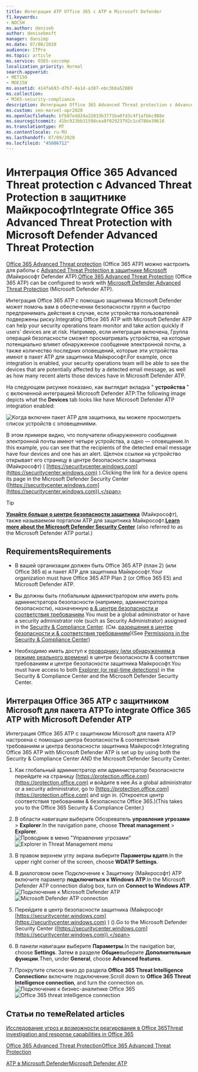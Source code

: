 ```yaml
---
title: Интеграция ATP Office 365 с ATP в Microsoft Defender
f1.keywords:
- NOCSH
ms.author: deniseb
author: denisebmsft
manager: dansimp
ms.date: 07/08/2020
audience: ITPro
ms.topic: article
ms.service: O365-seccomp
localization_priority: Normal
search.appverid:
- MET150
- MOE150
ms.assetid: 414fa693-d7b7-4a1d-a387-ebc3b6a52889
ms.collection:
- M365-security-compliance
description: Интеграция Office 365 Advanced Threat protection с Advanced Threat Protection в защитнике Майкрософт для просмотра подробных сведений об управлении угрозами.
ms.custom: seo-marvel-apr2020
ms.openlocfilehash: bfb87edd24a22033b3771ba0fd3c4f1afbbc988e
ms.sourcegitcommit: 41bc923bb31598cea8f02923792c1cd786e39616
ms.translationtype: MT
ms.contentlocale: ru-RU
ms.lasthandoff: 07/09/2020
ms.locfileid: "45086712"
---
```

# <a name="integrate-office-365-advanced-threat-protection-with-microsoft-defender-advanced-threat-protection"></a><span data-ttu-id="226c0-103">Интеграция Office 365 Advanced Threat protection с Advanced Threat Protection в защитнике Майкрософт</span><span class="sxs-lookup"><span data-stu-id="226c0-103">Integrate Office 365 Advanced Threat Protection with Microsoft Defender Advanced Threat Protection</span></span>

<span data-ttu-id="226c0-104">[Office 365 Advanced Threat protection](https://docs.microsoft.com/microsoft-365/security/office-365-security/office-365-atp?view=o365-worldwide) (Office 365 ATP) можно настроить для работы с [Advanced Threat Protection в защитнике Microsoft](https://docs.microsoft.com/windows/security/threat-protection) (Майкрософт Defender ATP).</span><span class="sxs-lookup"><span data-stu-id="226c0-104">[Office 365 Advanced Threat Protection](https://docs.microsoft.com/microsoft-365/security/office-365-security/office-365-atp?view=o365-worldwide) (Office 365 ATP) can be configured to work with [Microsoft Defender Advanced Threat Protection](https://docs.microsoft.com/windows/security/threat-protection) (Microsoft Defender ATP).</span></span>

<span data-ttu-id="226c0-105">Интеграция Office 365 ATP с помощью защитника Microsoft Defender может помочь вам в обеспечении безопасности групп и быстро предпринимать действия в случае, если устройства пользователей подвержены риску.</span><span class="sxs-lookup"><span data-stu-id="226c0-105">Integrating Office 365 ATP with Microsoft Defender ATP can help your security operations team monitor and take action quickly if users' devices are at risk.</span></span> <span data-ttu-id="226c0-106">Например, если интеграция включена, Группа операций безопасности сможет просматривать устройства, на которые потенциально влияет обнаруженное сообщение электронной почты, а также количество последних оповещений, которые эти устройства имеют в пакет ATP для защитника Майкрософт.</span><span class="sxs-lookup"><span data-stu-id="226c0-106">For example, once integration is enabled, your security operations team will be able to see the devices that are potentially affected by a detected email message, as well as how many recent alerts those devices have in Microsoft Defender ATP.</span></span> 

<span data-ttu-id="226c0-107">На следующем рисунке показано, как выглядит вкладка " **устройства** " с включенной интеграцией Microsoft Defender ATP:</span><span class="sxs-lookup"><span data-stu-id="226c0-107">The following image depicts what the **Devices** tab looks like have Microsoft Defender ATP integration enabled:</span></span>
  
![Когда включен пакет ATP для защитника, вы можете просмотреть список устройств с оповещениями.](../../media/fec928ea-8f0c-44d7-80b9-a2e0a8cd4e89.PNG)
  
<span data-ttu-id="226c0-109">В этом примере видно, что получатели обнаруженного сообщения электронной почты имеют четыре устройства, а одно — оповещение.</span><span class="sxs-lookup"><span data-stu-id="226c0-109">In this example, you can see that the recipients of the detected email message have four devices and one has an alert.</span></span> <span data-ttu-id="226c0-110">Щелчок ссылки на устройство открывает его страницу в центре безопасности защитника (Майкрософт) ( [https://securitycenter.windows.com](https://securitycenter.windows.com) ).</span><span class="sxs-lookup"><span data-stu-id="226c0-110">Clicking the link for a device opens its page in the Microsoft Defender Security Center ([https://securitycenter.windows.com](https://securitycenter.windows.com)).</span></span>

> [!TIP]
> <span data-ttu-id="226c0-111">**[Узнайте больше о центре безопасности защитника](https://docs.microsoft.com/windows/security/threat-protection/microsoft-defender-atp/use)** (Майкрософт), также называемом порталом ATP для защитника Майкрософт.</span><span class="sxs-lookup"><span data-stu-id="226c0-111">**[Learn more about the Microsoft Defender Security Center](https://docs.microsoft.com/windows/security/threat-protection/microsoft-defender-atp/use)** (also referred to as the Microsoft Defender ATP portal.)</span></span>
  
## <a name="requirements"></a><span data-ttu-id="226c0-112">Requirements</span><span class="sxs-lookup"><span data-stu-id="226c0-112">Requirements</span></span>

- <span data-ttu-id="226c0-113">В вашей организации должен быть Office 365 ATP (план 2) (или Office 365 в) и пакет ATP для защитника Майкрософт.</span><span class="sxs-lookup"><span data-stu-id="226c0-113">Your organization must have Office 365 ATP Plan 2 (or Office 365 E5) and Microsoft Defender ATP.</span></span>
    
- <span data-ttu-id="226c0-114">Вы должны быть глобальным администратором или иметь роль администратора безопасности (например, администратора безопасности), назначенную [в &amp; центре безопасности и соответствия требованиям](https://protection.office.com).</span><span class="sxs-lookup"><span data-stu-id="226c0-114">You must be a global administrator or have a security administrator role (such as Security Administrator) assigned in the [Security &amp; Compliance Center](https://protection.office.com).</span></span> <span data-ttu-id="226c0-115">(См. [разрешения в центре безопасности и &amp; соответствия требованиям](permissions-in-the-security-and-compliance-center.md))</span><span class="sxs-lookup"><span data-stu-id="226c0-115">(See [Permissions in the Security &amp; Compliance Center](permissions-in-the-security-and-compliance-center.md))</span></span>
    
- <span data-ttu-id="226c0-116">Необходимо иметь доступ к [проводнику (или обнаружениям в режиме реального времени)](threat-explorer.md) в центре безопасности & соответствия требованиям и центре безопасности защитника Майкрософт.</span><span class="sxs-lookup"><span data-stu-id="226c0-116">You must have access to both [Explorer (or real-time detections)](threat-explorer.md) in the Security & Compliance Center and the Microsoft Defender Security Center.</span></span>
    
## <a name="to-integrate-office-365-atp-with-microsoft-defender-atp"></a><span data-ttu-id="226c0-117">Интеграция Office 365 ATP с защитником Microsoft для пакета ATP</span><span class="sxs-lookup"><span data-stu-id="226c0-117">To integrate Office 365 ATP with Microsoft Defender ATP</span></span>

<span data-ttu-id="226c0-118">Интеграция Office 365 ATP с защитником Microsoft для пакета ATP настроена с помощью центра безопасности & соответствия требованиям и центра безопасности защитника Майкрософт.</span><span class="sxs-lookup"><span data-stu-id="226c0-118">Integrating Office 365 ATP with Microsoft Defender ATP is set up by using both the Security & Compliance Center AND the Microsoft Defender Security Center.</span></span>
  
1. <span data-ttu-id="226c0-119">Как глобальный администратор или администратор безопасности перейдите на страницу [https://protection.office.com](https://protection.office.com) и войдите в нее.</span><span class="sxs-lookup"><span data-stu-id="226c0-119">As a global administrator or a security administrator, go to [https://protection.office.com](https://protection.office.com) and sign in.</span></span> <span data-ttu-id="226c0-120">(Откроется центр соответствия требованиям & безопасности Office 365.)</span><span class="sxs-lookup"><span data-stu-id="226c0-120">(This takes you to the Office 365 Security & Compliance Center.)</span></span>
    
2. <span data-ttu-id="226c0-121">В области навигации выберите Обозреватель **управления угрозами**  >  **Explorer**.</span><span class="sxs-lookup"><span data-stu-id="226c0-121">In the navigation pane, choose **Threat management** > **Explorer**.</span></span><br><span data-ttu-id="226c0-122">![Проводник в меню "Управление угрозами"](../../media/ThreatMgmt-Explorer-nav.png)</span><span class="sxs-lookup"><span data-stu-id="226c0-122">![Explorer in Threat Management menu](../../media/ThreatMgmt-Explorer-nav.png)</span></span><br>
    
3. <span data-ttu-id="226c0-123">В правом верхнем углу экрана выберите **Параметры вдатп**.</span><span class="sxs-lookup"><span data-stu-id="226c0-123">In the upper right corner of the screen, choose **WDATP Settings**.</span></span>
    
4. <span data-ttu-id="226c0-124">В диалоговом окне Подключение к Защитнику (Майкрософт) ATP включите параметр **подключиться к Windows ATP**.</span><span class="sxs-lookup"><span data-stu-id="226c0-124">In the Microsoft Defender ATP connection dialog box, turn on **Connect to Windows ATP**.</span></span><br><span data-ttu-id="226c0-125">![Подключение к Microsoft Defender ATP](../../media/Explorer-WDATPConnection-dialog.png)</span><span class="sxs-lookup"><span data-stu-id="226c0-125">![Microsoft Defender ATP connection](../../media/Explorer-WDATPConnection-dialog.png)</span></span><br>
    
5. <span data-ttu-id="226c0-126">Перейдите в центр безопасности защитника (Майкрософт [https://securitycenter.windows.com](https://securitycenter.windows.com) ) ().</span><span class="sxs-lookup"><span data-stu-id="226c0-126">Go to the Microsoft Defender Security Center ([https://securitycenter.windows.com](https://securitycenter.windows.com)).</span></span>

6. <span data-ttu-id="226c0-127">В панели навигации выберите **Параметры**.</span><span class="sxs-lookup"><span data-stu-id="226c0-127">In the navigation bar, choose **Settings**.</span></span> <span data-ttu-id="226c0-128">Затем в разделе **Общие**выберите **Дополнительные функции**.</span><span class="sxs-lookup"><span data-stu-id="226c0-128">Then, under **General**, choose **Advanced features**.</span></span>

7. <span data-ttu-id="226c0-129">Прокрутите список вниз до раздела **Office 365 Threat Intelligence Connection**и включите подключение.</span><span class="sxs-lookup"><span data-stu-id="226c0-129">Scroll down to **Office 365 Threat Intelligence connection**, and turn the connection on.</span></span><br/><span data-ttu-id="226c0-130">![Подключение к бизнес-аналитике Office 365](../../media/mdatp-oatptoggle.png)</span><span class="sxs-lookup"><span data-stu-id="226c0-130">![Office 365 threat intelligence connection](../../media/mdatp-oatptoggle.png)</span></span><br>

## <a name="related-articles"></a><span data-ttu-id="226c0-131">Статьи по теме</span><span class="sxs-lookup"><span data-stu-id="226c0-131">Related articles</span></span>

[<span data-ttu-id="226c0-132">Исследование угроз и возможности реагирования в Office 365</span><span class="sxs-lookup"><span data-stu-id="226c0-132">Threat investigation and response capabilities in Office 365</span></span>](office-365-ti.md)
  
[<span data-ttu-id="226c0-133">Office 365 Advanced Threat Protection</span><span class="sxs-lookup"><span data-stu-id="226c0-133">Office 365 Advanced Threat Protection</span></span>](office-365-atp.md)
  
[<span data-ttu-id="226c0-134">ATP в Microsoft Defender</span><span class="sxs-lookup"><span data-stu-id="226c0-134">Microsoft Defender ATP</span></span>](https://docs.microsoft.com/windows/security/threat-protection)
